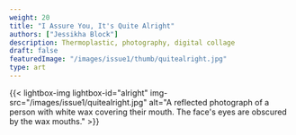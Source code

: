 ```yaml
---
weight: 20
title: "I Assure You, It's Quite Alright"
authors: ["Jessikha Block"]
description: Thermoplastic, photography, digital collage
draft: false
featuredImage: "/images/issue1/thumb/quitealright.jpg"
type: art
---
```


{{< lightbox-img lightbox-id="alright" img-src="/images/issue1/quitealright.jpg" alt="A reflected photograph of a person with white wax covering their mouth. The face's eyes are obscured by the wax mouths." >}}